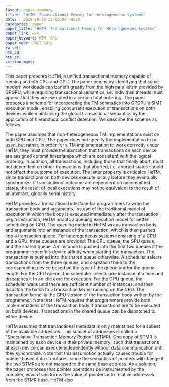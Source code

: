 ```yaml
---
layout: paper-summary
title:  "HeTM: Transactional Memory for Heterogeneous Systems"
date:   2019-10-20 23:03:00 -0500
categories: paper
paper_title: "HeTM: Transactional Memory for Heterogeneous Systems"
paper_link: N/A
paper_keyword: HTM; GPU
paper_year: PACT 2019
rw_set: 
htm_cd: 
htm_cr: 
version_mgmt: 
---
```


This paper presenrs HeTM, a unified transactional memory capable of running on both CPU and GPU. The paper
begins by identifying that some modern workloads can benefit greatly from the high parallelism provided by GPGPU, while
requiring transactional semantics, i.e. individual threads must appear that they are executed in a certain total ordering.
The paper proposes a scheme for incorporating the TM semnatics into GPGPU's SIMT execution model, enabling concurrent execution of transactions on both devices while maintaining the global transactional semantics by the application of hierarchical 
conflict detection. We describe the scheme as follows.

The paper assumes that non-heterogeneous TM implementations exist on both CPU and GPU. The paper does not specify the 
implementation to be used, but rather, in order for a TM implementation to work correctly under HeTM, they must provide 
the abstration that transactions on each device are assigned commit timestamps which are consistent with the logical ordering. 
In addition, all transactions, including those that finally abort, must not dependent on other transactions that aborted, 
i.e. aborted states should not affect the outcome of execution. The latter property is critical to HeTM, since transactions 
on both devices execute locally before they eventually synchronize. If transactions' outcome are dependent on uncommitted 
states, the result of local executions may not be equivalent to the result of an abstract, globally serial history. 

HeTM provides a transactional interface for programmers to wrap the transaction body and arguments. Instead of the traditional
model of execution in which the body is executed immediately after the transaction begin instruction, HeTM adopts 
a queuing execution model for better scheduling on GPU. The queuing model in HeTM wraps transaction body and arguments into
an instance of the transaction, which is then pushed into a transaction queue. For heterogeneous system consisting of
a CPU and a GPU, three queues are provided: The CPU queue, the GPU queue, and the shared queue. An instance is pushed into
the first two queues if the programmer specifies device affinity when starting the transaction. The transaction is pushed 
into the shared queue otherwise. A scheduler selects transactions from the three queues, and dispstach them to the corresponding
device based on the type of the queue and/or the queue length. For the CPU queue, the scheduler selects one instance at a time
and dispatches it to an idle core for execution. For the GPU queue, the scheduler waits until there are sufficient number
of instances, and then dispatch the batch to a transaction kernel running on the GPU. The transaction kernel is the GPU 
version of the transaction body written by the programmer. Note that HeTM requires that programmers provide both implementations
of the transaction body if transactions are to be executed on both devices. Transactions in the shared queue can be dispatched
to either device. 

HeTM assumes that transactional metadata is only maintained for a subset of the available addresses. This subset of addresses
is called a "Speculative Transaction Memory Region" (STMR). One copy of STMR is maintained by each device in their private
memory, such that transactions at each device can execute independently without data communication until they synchronize.
Note that this assumotion actually causes trouble for pointer-based data structures, since the semantics of pointers will
change if the two STMRs are not mapped to the same base address. As a solution, the paper proposes that pointer operations
be instrumented by the compiler, which transforms the value of pointers into relative addresses from the STMR base.
HeTM also